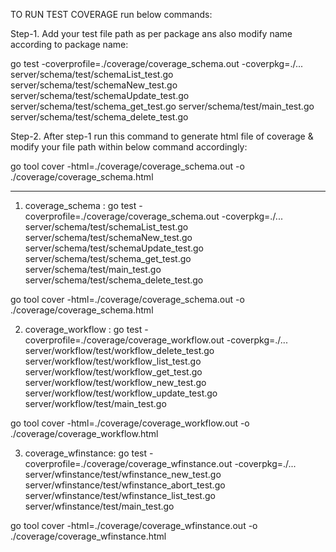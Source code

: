 TO RUN TEST COVERAGE run below commands:

Step-1. Add your test file path as per package ans also modify name according to package name:

go test -coverprofile=./coverage/coverage_schema.out -coverpkg=./... server/schema/test/schemaList_test.go server/schema/test/schemaNew_test.go server/schema/test/schemaUpdate_test.go server/schema/test/schema_get_test.go server/schema/test/main_test.go server/schema/test/schema_delete_test.go

Step-2. After step-1 run this command to generate html file of coverage  & modify your file path within below command accordingly:

go tool cover -html=./coverage/coverage_schema.out -o ./coverage/coverage_schema.html

_________________________________________________________________________________________

1. coverage_schema :
go test -coverprofile=./coverage/coverage_schema.out -coverpkg=./... server/schema/test/schemaList_test.go server/schema/test/schemaNew_test.go server/schema/test/schemaUpdate_test.go server/schema/test/schema_get_test.go server/schema/test/main_test.go server/schema/test/schema_delete_test.go

go tool cover -html=./coverage/coverage_schema.out -o ./coverage/coverage_schema.html


2. coverage_workflow :
go test -coverprofile=./coverage/coverage_workflow.out -coverpkg=./... server/workflow/test/workflow_delete_test.go server/workflow/test/workflow_list_test.go server/workflow/test/workflow_get_test.go server/workflow/test/workflow_new_test.go server/workflow/test/workflow_update_test.go server/workflow/test/main_test.go

go tool cover -html=./coverage/coverage_workflow.out -o ./coverage/coverage_workflow.html 


3. coverage_wfinstance:
go test -coverprofile=./coverage/coverage_wfinstance.out -coverpkg=./... server/wfinstance/test/wfinstance_new_test.go  server/wfinstance/test/wfinstance_abort_test.go server/wfinstance/test/wfinstance_list_test.go   server/wfinstance/test/main_test.go

go tool cover -html=./coverage/coverage_wfinstance.out -o ./coverage/coverage_wfinstance.html 

